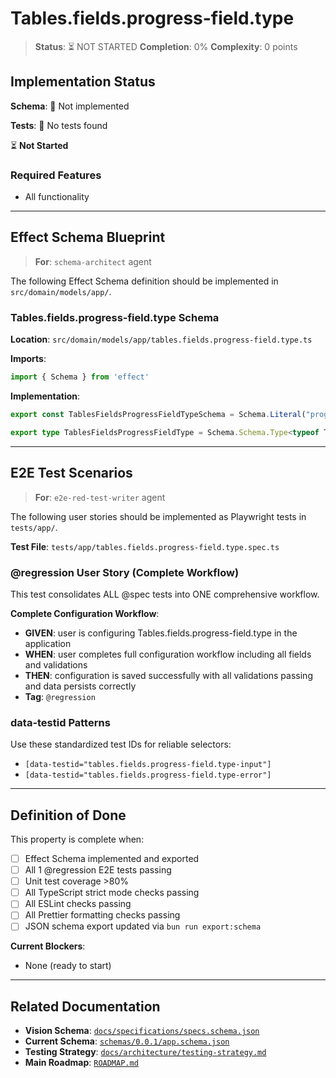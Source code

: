 # Tables.fields.progress-field.type

> **Status**: ⏳ NOT STARTED
> **Completion**: 0%
> **Complexity**: 0 points

## Implementation Status

**Schema**: 🔴 Not implemented

**Tests**: 🔴 No tests found

⏳ **Not Started**

### Required Features

- All functionality

---

## Effect Schema Blueprint

> **For**: `schema-architect` agent

The following Effect Schema definition should be implemented in `src/domain/models/app/`.

### Tables.fields.progress-field.type Schema

**Location**: `src/domain/models/app/tables.fields.progress-field.type.ts`

**Imports**:

```typescript
import { Schema } from 'effect'
```

**Implementation**:

```typescript
export const TablesFieldsProgressFieldTypeSchema = Schema.Literal("progress")

export type TablesFieldsProgressFieldType = Schema.Schema.Type<typeof TablesFieldsProgressFieldTypeSchema>
```

---

## E2E Test Scenarios

> **For**: `e2e-red-test-writer` agent

The following user stories should be implemented as Playwright tests in `tests/app/`.

**Test File**: `tests/app/tables.fields.progress-field.type.spec.ts`

### @regression User Story (Complete Workflow)

This test consolidates ALL @spec tests into ONE comprehensive workflow.

**Complete Configuration Workflow**:

- **GIVEN**: user is configuring Tables.fields.progress-field.type in the application
- **WHEN**: user completes full configuration workflow including all fields and validations
- **THEN**: configuration is saved successfully with all validations passing and data persists correctly
- **Tag**: `@regression`

### data-testid Patterns

Use these standardized test IDs for reliable selectors:

- `[data-testid="tables.fields.progress-field.type-input"]`
- `[data-testid="tables.fields.progress-field.type-error"]`

---

## Definition of Done

This property is complete when:

- [ ] Effect Schema implemented and exported
- [ ] All 1 @regression E2E tests passing
- [ ] Unit test coverage >80%
- [ ] All TypeScript strict mode checks passing
- [ ] All ESLint checks passing
- [ ] All Prettier formatting checks passing
- [ ] JSON schema export updated via `bun run export:schema`

**Current Blockers**:

- None (ready to start)

---

## Related Documentation

- **Vision Schema**: [`docs/specifications/specs.schema.json`](../specs.schema.json)
- **Current Schema**: [`schemas/0.0.1/app.schema.json`](../../schemas/0.0.1/app.schema.json)
- **Testing Strategy**: [`docs/architecture/testing-strategy.md`](../../architecture/testing-strategy.md)
- **Main Roadmap**: [`ROADMAP.md`](../../../ROADMAP.md)
